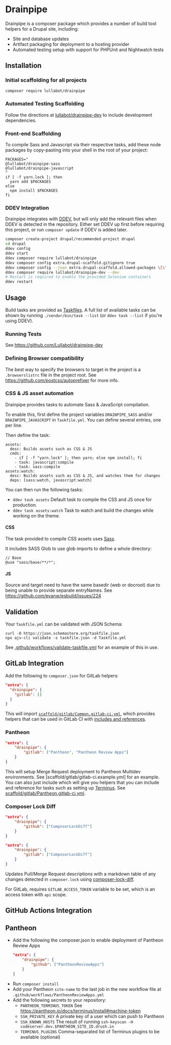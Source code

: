# Drainpipe

Drainpipe is a composer package which provides a number of build tool helpers
for a Drupal site, including:

- Site and database updates
- Artifact packaging for deployment to a hosting provider
- Automated testing setup with support for PHPUnit and Nightwatch tests

## Installation

### Initial scaffolding for all projects

```sh
composer require lullabot/drainpipe
```

### Automated Testing Scaffolding
Follow the directions at [lullabot/drainpipe-dev](https://github.com/Lullabot/drainpipe-dev#installation) to include development dependencies.

### Front-end Scaffolding

To compile Sass and Javascript via their respective tasks, add these node packages by copy-pasting into your shell in the root of your project:

```console
PACKAGES="
@lullabot/drainpipe-sass
@lullabot/drainpipe-javascript
"
if [ -f yarn.lock ]; then
  yarn add $PACKAGES
else
  npm install $PACKAGES
fi
```

### DDEV Integration

Drainpipe integrates with [DDEV](https://ddev.readthedocs.io/en/stable/), but
will only add the relevant files when DDEV is detected in the repository. Either
set DDEV up first before requiring this project, or run `composer update` if
DDEV is added later.

```sh
composer create-project drupal/recommended-project drupal
cd drupal
ddev config
ddev start
ddev composer require lullabot/drainpipe
ddev composer config extra.drupal-scaffold.gitignore true
ddev composer config --json extra.drupal-scaffold.allowed-packages \[\"lullabot/drainpipe-dev\"]
ddev composer require lullabot/drainpipe-dev --dev
# Restart is required to enable the provided Selenium containers
ddev restart
```

## Usage

Build tasks are provided as [Taskfiles](https://taskfile.dev/#/). A full list of
available tasks can be shown by running `./vendor/bin/task --list` (or
`ddev task --list` if you're using DDEV).

### Running Tests

See https://github.com/Lullabot/drainpipe-dev

### Defining Browser compatibility

The best way to specify the browsers to target in the project is a `.browserslistrc` file in the project root. See https://github.com/postcss/autoprefixer
for more info.

### CSS & JS asset automation

Drainpipe provides tasks to automate Sass & JavaScript compilation.

To enable this, first define the project variables `DRAINPIPE_SASS` and/or
`DRAINPIPE_JAVASCRIPT` in `Taskfile.yml`.
You can define several entries, one per line.

Then define the task:
```
assets:
  desc: Builds assets such as CSS & JS
  cmds:
    - if [ -f "yarn.lock" ]; then yarn; else npm install; fi
    - task: javascript:compile
    - task: sass:compile
assets:watch:
  desc: Builds assets such as CSS & JS, and watches them for changes
  deps: [sass:watch, javascript:watch]
```

You can then run the following tasks:
- `ddev task assets` Default task to compile the CSS and JS once for production.
- `ddev task assets:watch` Task to watch and build the changes while working on the theme.

#### CSS

The task provided to compile CSS assets uses [Sass](https://sass-lang.com/).

It includes SASS Glob to use glob imports to define a whole directory:

```
// Base
@use "sass/base/**/*";
```

#### JS

Source and target need to have the same basedir (web or docroot) due to being
unable to provide separate entryNames.
See https://github.com/evanw/esbuild/issues/224

## Validation

Your `Taskfile.yml` can be validated with JSON Schema:
```
curl -O https://json.schemastore.org/taskfile.json
npx ajv-cli validate -s taskfile.json -d Taskfile.yml
```

See [.github/workflows/validate-taskfile.yml](`.github/workflows/validate-taskfile.yml`)
for an example of this in use.

## GitLab Integration

Add the following to `composer.json` for GitLab helpers:
```json
"extra": {
  "drainpipe": {
    "gitlab": []
  }
}
```

This will import [`scaffold/gitlab/Common.gitlab-ci.yml`](scaffold/gitlab/Common.gitlab-ci.yml),
which provides helpers that can be used in GitLab CI with [includes and
references](https://docs.gitlab.com/ee/ci/yaml/yaml_specific_features.html#reference-tags).

### Pantheon
```json
"extra": {
    "drainpipe": {
        "gitlab": ["Pantheon", "Pantheon Review Apps"]
    }
}
```

This will setup Merge Request deployment to Pantheon Multidev environments. See
[scaffold/gitlab/gitlab-ci.example.yml] for an example. You can also just
include which will give you helpers that you can include and reference for tasks
such as setting up [Terminus](https://pantheon.io/docs/terminus). See
[scaffold/gitlab/Pantheon.gitlab-ci.yml](scaffold/gitlab/Pantheon.gitlab-ci.yml).

### Composer Lock Diff
```json
"extra": {
    "drainpipe": {
        "github": ["ComposerLockDiff"]
    }
}
```

```json
"extra": {
    "drainpipe": {
        "gitlab": ["ComposerLockDiff"]
    }
}
```

Updates Pull/Merge Request descriptions with a markdown table of any changes detected
in `composer.lock` using [composer-lock-diff](https://github.com/davidrjonas/composer-lock-diff).

For GitLab, requires `GITLAB_ACCESS_TOKEN` variable to be set, which is an access
token with `api` scope.

## GitHub Actions Integration

## Pantheon

- Add the following the composer.json to enable deployment of Pantheon Review Apps
  ```json
  "extra": {
      "drainpipe": {
          "github": ["PantheonReviewApps"]
      }
  }
  ```
- Run `composer install`
- Add your Pantheon `site-name` to the last job in the new
  workflow file at `.github/workflows/PantheonReviewApps.yml`
- Add the following secrets to your repository:
  - `PANTHEON_TERMINUS_TOKEN` See https://pantheon.io/docs/terminus/install#machine-token
  - `SSH_PRIVATE_KEY` A private key of a user which can push to Pantheon
  - `SSH_KNOWN_HOSTS` The result of running `ssh-keyscan -H codeserver.dev.$PANTHEON_SITE_ID.drush.in`
  - `TERMINUS_PLUGINS` Comma-separated list of Terminus plugins to be available (optional)
